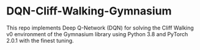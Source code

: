 # DQN-Cliff-Walking-Gymnasium
This repo implements Deep Q-Network (DQN) for solving the Cliff Walking v0 environment of the Gymnasium library using Python 3.8 and PyTorch 2.0.1 with the finest tuning.
